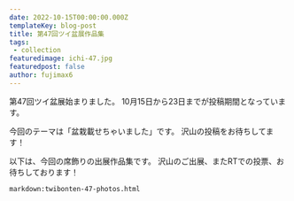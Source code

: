 ```yaml
---
date: 2022-10-15T00:00:00.000Z
templateKey: blog-post
title: 第47回ツイ盆展作品集
tags:
 - collection
featuredimage: ichi-47.jpg
featuredpost: false
author: fujimax6
---
```

第47回ツイ盆展始まりました。
10月15日から23日までが投稿期間となっています。

今回のテーマは「盆栽載せちゃいました」です。
沢山の投稿をお待ちしてます！

以下は、今回の席飾りの出展作品集です。
沢山のご出展、またRTでの投票、お待ちしております！

`markdown:twibonten-47-photos.html`
